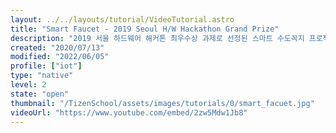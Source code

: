 ```yaml
---
layout: ../../layouts/tutorial/VideoTutorial.astro
title: "Smart Faucet - 2019 Seoul H/W Hackathon Grand Prize"
description: "2019 서울 하드웨어 해커톤 최우수상 과제로 선정된 스마트 수도꼭지 프로젝트 소개"
created: "2020/07/13"
modified: "2022/06/05"
profile: ["iot"]
type: "native"
level: 2
state: "open"
thumbnail: "/TizenSchool/assets/images/tutorials/0/smart_facuet.jpg"
videoUrl: "https://www.youtube.com/embed/2zw5Mdw1Jb8"
---
```

